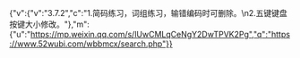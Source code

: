{"v":{"v":"3.7.2","c":"1.简码练习，词组练习，输错编码时可删除。\n2.五键键盘按键大小修改。"},"m":{"u":"https://mp.weixin.qq.com/s/lUwCMLqCeNgY2DwTPVK2Pg","q":"https://www.52wubi.com/wbbmcx/search.php"}}
